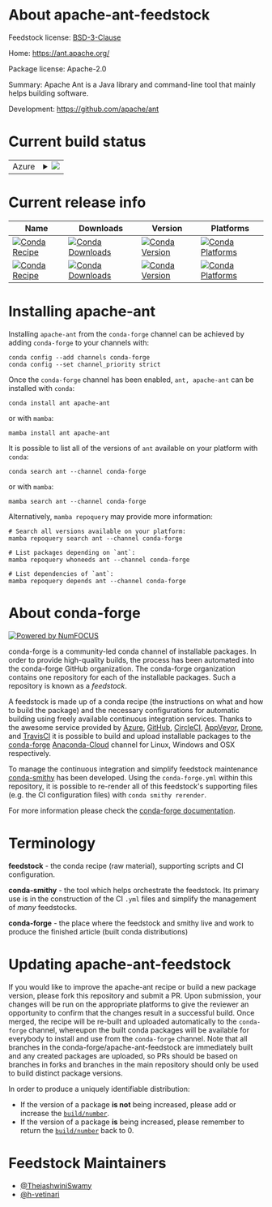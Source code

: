About apache-ant-feedstock
==========================

Feedstock license: [BSD-3-Clause](https://github.com/conda-forge/apache-ant-feedstock/blob/main/LICENSE.txt)

Home: https://ant.apache.org/

Package license: Apache-2.0

Summary: Apache Ant is a Java library and command-line tool that mainly helps building software.

Development: https://github.com/apache/ant

Current build status
====================


<table>
    
  <tr>
    <td>Azure</td>
    <td>
      <details>
        <summary>
          <a href="https://dev.azure.com/conda-forge/feedstock-builds/_build/latest?definitionId=12324&branchName=main">
            <img src="https://dev.azure.com/conda-forge/feedstock-builds/_apis/build/status/apache-ant-feedstock?branchName=main">
          </a>
        </summary>
        <table>
          <thead><tr><th>Variant</th><th>Status</th></tr></thead>
          <tbody><tr>
              <td>linux_64_openjdk11</td>
              <td>
                <a href="https://dev.azure.com/conda-forge/feedstock-builds/_build/latest?definitionId=12324&branchName=main">
                  <img src="https://dev.azure.com/conda-forge/feedstock-builds/_apis/build/status/apache-ant-feedstock?branchName=main&jobName=linux&configuration=linux%20linux_64_openjdk11" alt="variant">
                </a>
              </td>
            </tr><tr>
              <td>linux_64_openjdk8</td>
              <td>
                <a href="https://dev.azure.com/conda-forge/feedstock-builds/_build/latest?definitionId=12324&branchName=main">
                  <img src="https://dev.azure.com/conda-forge/feedstock-builds/_apis/build/status/apache-ant-feedstock?branchName=main&jobName=linux&configuration=linux%20linux_64_openjdk8" alt="variant">
                </a>
              </td>
            </tr><tr>
              <td>osx_64_openjdk11</td>
              <td>
                <a href="https://dev.azure.com/conda-forge/feedstock-builds/_build/latest?definitionId=12324&branchName=main">
                  <img src="https://dev.azure.com/conda-forge/feedstock-builds/_apis/build/status/apache-ant-feedstock?branchName=main&jobName=osx&configuration=osx%20osx_64_openjdk11" alt="variant">
                </a>
              </td>
            </tr><tr>
              <td>osx_64_openjdk8</td>
              <td>
                <a href="https://dev.azure.com/conda-forge/feedstock-builds/_build/latest?definitionId=12324&branchName=main">
                  <img src="https://dev.azure.com/conda-forge/feedstock-builds/_apis/build/status/apache-ant-feedstock?branchName=main&jobName=osx&configuration=osx%20osx_64_openjdk8" alt="variant">
                </a>
              </td>
            </tr><tr>
              <td>osx_arm64_openjdk11</td>
              <td>
                <a href="https://dev.azure.com/conda-forge/feedstock-builds/_build/latest?definitionId=12324&branchName=main">
                  <img src="https://dev.azure.com/conda-forge/feedstock-builds/_apis/build/status/apache-ant-feedstock?branchName=main&jobName=osx&configuration=osx%20osx_arm64_openjdk11" alt="variant">
                </a>
              </td>
            </tr><tr>
              <td>osx_arm64_openjdk8</td>
              <td>
                <a href="https://dev.azure.com/conda-forge/feedstock-builds/_build/latest?definitionId=12324&branchName=main">
                  <img src="https://dev.azure.com/conda-forge/feedstock-builds/_apis/build/status/apache-ant-feedstock?branchName=main&jobName=osx&configuration=osx%20osx_arm64_openjdk8" alt="variant">
                </a>
              </td>
            </tr><tr>
              <td>win_64_openjdk11</td>
              <td>
                <a href="https://dev.azure.com/conda-forge/feedstock-builds/_build/latest?definitionId=12324&branchName=main">
                  <img src="https://dev.azure.com/conda-forge/feedstock-builds/_apis/build/status/apache-ant-feedstock?branchName=main&jobName=win&configuration=win%20win_64_openjdk11" alt="variant">
                </a>
              </td>
            </tr><tr>
              <td>win_64_openjdk8</td>
              <td>
                <a href="https://dev.azure.com/conda-forge/feedstock-builds/_build/latest?definitionId=12324&branchName=main">
                  <img src="https://dev.azure.com/conda-forge/feedstock-builds/_apis/build/status/apache-ant-feedstock?branchName=main&jobName=win&configuration=win%20win_64_openjdk8" alt="variant">
                </a>
              </td>
            </tr>
          </tbody>
        </table>
      </details>
    </td>
  </tr>
</table>

Current release info
====================

| Name | Downloads | Version | Platforms |
| --- | --- | --- | --- |
| [![Conda Recipe](https://img.shields.io/badge/recipe-ant-green.svg)](https://anaconda.org/conda-forge/ant) | [![Conda Downloads](https://img.shields.io/conda/dn/conda-forge/ant.svg)](https://anaconda.org/conda-forge/ant) | [![Conda Version](https://img.shields.io/conda/vn/conda-forge/ant.svg)](https://anaconda.org/conda-forge/ant) | [![Conda Platforms](https://img.shields.io/conda/pn/conda-forge/ant.svg)](https://anaconda.org/conda-forge/ant) |
| [![Conda Recipe](https://img.shields.io/badge/recipe-apache--ant-green.svg)](https://anaconda.org/conda-forge/apache-ant) | [![Conda Downloads](https://img.shields.io/conda/dn/conda-forge/apache-ant.svg)](https://anaconda.org/conda-forge/apache-ant) | [![Conda Version](https://img.shields.io/conda/vn/conda-forge/apache-ant.svg)](https://anaconda.org/conda-forge/apache-ant) | [![Conda Platforms](https://img.shields.io/conda/pn/conda-forge/apache-ant.svg)](https://anaconda.org/conda-forge/apache-ant) |

Installing apache-ant
=====================

Installing `apache-ant` from the `conda-forge` channel can be achieved by adding `conda-forge` to your channels with:

```
conda config --add channels conda-forge
conda config --set channel_priority strict
```

Once the `conda-forge` channel has been enabled, `ant, apache-ant` can be installed with `conda`:

```
conda install ant apache-ant
```

or with `mamba`:

```
mamba install ant apache-ant
```

It is possible to list all of the versions of `ant` available on your platform with `conda`:

```
conda search ant --channel conda-forge
```

or with `mamba`:

```
mamba search ant --channel conda-forge
```

Alternatively, `mamba repoquery` may provide more information:

```
# Search all versions available on your platform:
mamba repoquery search ant --channel conda-forge

# List packages depending on `ant`:
mamba repoquery whoneeds ant --channel conda-forge

# List dependencies of `ant`:
mamba repoquery depends ant --channel conda-forge
```


About conda-forge
=================

[![Powered by
NumFOCUS](https://img.shields.io/badge/powered%20by-NumFOCUS-orange.svg?style=flat&colorA=E1523D&colorB=007D8A)](https://numfocus.org)

conda-forge is a community-led conda channel of installable packages.
In order to provide high-quality builds, the process has been automated into the
conda-forge GitHub organization. The conda-forge organization contains one repository
for each of the installable packages. Such a repository is known as a *feedstock*.

A feedstock is made up of a conda recipe (the instructions on what and how to build
the package) and the necessary configurations for automatic building using freely
available continuous integration services. Thanks to the awesome service provided by
[Azure](https://azure.microsoft.com/en-us/services/devops/), [GitHub](https://github.com/),
[CircleCI](https://circleci.com/), [AppVeyor](https://www.appveyor.com/),
[Drone](https://cloud.drone.io/welcome), and [TravisCI](https://travis-ci.com/)
it is possible to build and upload installable packages to the
[conda-forge](https://anaconda.org/conda-forge) [Anaconda-Cloud](https://anaconda.org/)
channel for Linux, Windows and OSX respectively.

To manage the continuous integration and simplify feedstock maintenance
[conda-smithy](https://github.com/conda-forge/conda-smithy) has been developed.
Using the ``conda-forge.yml`` within this repository, it is possible to re-render all of
this feedstock's supporting files (e.g. the CI configuration files) with ``conda smithy rerender``.

For more information please check the [conda-forge documentation](https://conda-forge.org/docs/).

Terminology
===========

**feedstock** - the conda recipe (raw material), supporting scripts and CI configuration.

**conda-smithy** - the tool which helps orchestrate the feedstock.
                   Its primary use is in the construction of the CI ``.yml`` files
                   and simplify the management of *many* feedstocks.

**conda-forge** - the place where the feedstock and smithy live and work to
                  produce the finished article (built conda distributions)


Updating apache-ant-feedstock
=============================

If you would like to improve the apache-ant recipe or build a new
package version, please fork this repository and submit a PR. Upon submission,
your changes will be run on the appropriate platforms to give the reviewer an
opportunity to confirm that the changes result in a successful build. Once
merged, the recipe will be re-built and uploaded automatically to the
`conda-forge` channel, whereupon the built conda packages will be available for
everybody to install and use from the `conda-forge` channel.
Note that all branches in the conda-forge/apache-ant-feedstock are
immediately built and any created packages are uploaded, so PRs should be based
on branches in forks and branches in the main repository should only be used to
build distinct package versions.

In order to produce a uniquely identifiable distribution:
 * If the version of a package **is not** being increased, please add or increase
   the [``build/number``](https://docs.conda.io/projects/conda-build/en/latest/resources/define-metadata.html#build-number-and-string).
 * If the version of a package **is** being increased, please remember to return
   the [``build/number``](https://docs.conda.io/projects/conda-build/en/latest/resources/define-metadata.html#build-number-and-string)
   back to 0.

Feedstock Maintainers
=====================

* [@ThejashwiniSwamy](https://github.com/ThejashwiniSwamy/)
* [@h-vetinari](https://github.com/h-vetinari/)

